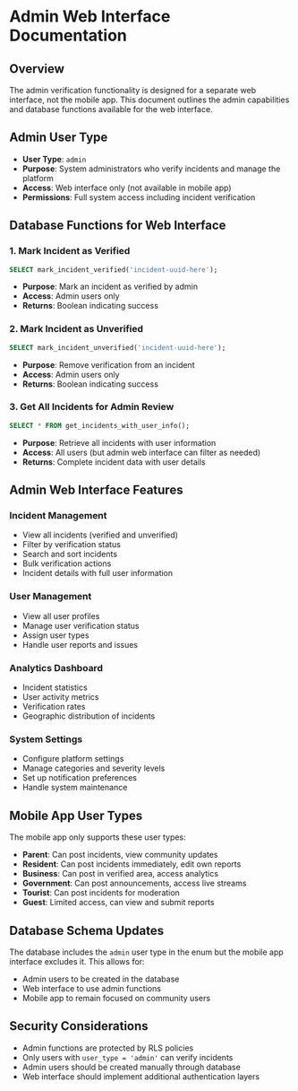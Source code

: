 # Admin Web Interface Documentation

## Overview
The admin verification functionality is designed for a separate web interface, not the mobile app. This document outlines the admin capabilities and database functions available for the web interface.

## Admin User Type
- **User Type**: `admin`
- **Purpose**: System administrators who verify incidents and manage the platform
- **Access**: Web interface only (not available in mobile app)
- **Permissions**: Full system access including incident verification

## Database Functions for Web Interface

### 1. Mark Incident as Verified
```sql
SELECT mark_incident_verified('incident-uuid-here');
```
- **Purpose**: Mark an incident as verified by admin
- **Access**: Admin users only
- **Returns**: Boolean indicating success

### 2. Mark Incident as Unverified
```sql
SELECT mark_incident_unverified('incident-uuid-here');
```
- **Purpose**: Remove verification from an incident
- **Access**: Admin users only
- **Returns**: Boolean indicating success

### 3. Get All Incidents for Admin Review
```sql
SELECT * FROM get_incidents_with_user_info();
```
- **Purpose**: Retrieve all incidents with user information
- **Access**: All users (but admin web interface can filter as needed)
- **Returns**: Complete incident data with user details

## Admin Web Interface Features

### Incident Management
- View all incidents (verified and unverified)
- Filter by verification status
- Search and sort incidents
- Bulk verification actions
- Incident details with full user information

### User Management
- View all user profiles
- Manage user verification status
- Assign user types
- Handle user reports and issues

### Analytics Dashboard
- Incident statistics
- User activity metrics
- Verification rates
- Geographic distribution of incidents

### System Settings
- Configure platform settings
- Manage categories and severity levels
- Set up notification preferences
- Handle system maintenance

## Mobile App User Types
The mobile app only supports these user types:
- **Parent**: Can post incidents, view community updates
- **Resident**: Can post incidents immediately, edit own reports
- **Business**: Can post in verified area, access analytics
- **Government**: Can post announcements, access live streams
- **Tourist**: Can post incidents for moderation
- **Guest**: Limited access, can view and submit reports

## Database Schema Updates
The database includes the `admin` user type in the enum but the mobile app interface excludes it. This allows for:
- Admin users to be created in the database
- Web interface to use admin functions
- Mobile app to remain focused on community users

## Security Considerations
- Admin functions are protected by RLS policies
- Only users with `user_type = 'admin'` can verify incidents
- Admin users should be created manually through database
- Web interface should implement additional authentication layers



